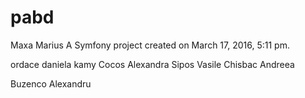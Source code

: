 pabd
====
Maxa Marius
A Symfony project created on March 17, 2016, 5:11 pm.

ordace daniela
kamy
Cocos Alexandra
Sipos Vasile
Chisbac Andreea

Buzenco Alexandru
